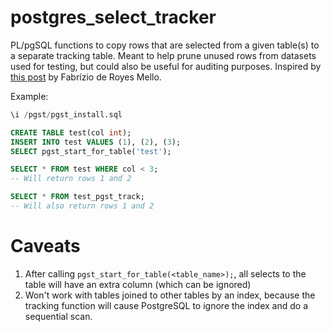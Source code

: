 # postgres_select_tracker
PL/pgSQL functions to copy rows that are selected from a given table(s) to a separate tracking table. Meant to help prune unused rows from datasets used for testing, but could also be useful for auditing purposes. Inspired by [this post](https://www.postgresql.org/message-id/CAFcNs+rrRxsO1W5N7UN_p5MJreh7n61gLm1UqAREEm8D534o3Q@mail.gmail.com) by Fabrízio de Royes Mello.

Example:

```sql
\i /pgst/pgst_install.sql

CREATE TABLE test(col int);
INSERT INTO test VALUES (1), (2), (3);
SELECT pgst_start_for_table('test');

SELECT * FROM test WHERE col < 3;
-- Will return rows 1 and 2

SELECT * FROM test_pgst_track;
-- Will also return rows 1 and 2
```

# Caveats
1. After calling `pgst_start_for_table(<table_name>);`, all selects to the table will have an extra column (which can be ignored)
2. Won't work with tables joined to other tables by an index, because the tracking function will cause PostgreSQL to ignore the index and do a sequential scan.
